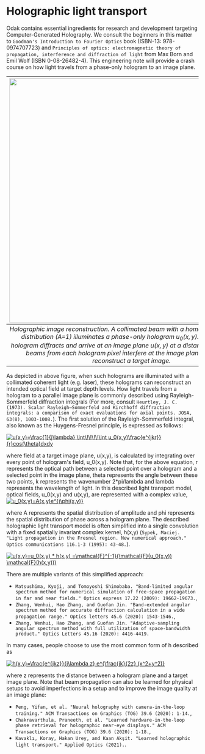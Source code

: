 # Holographic light transport
Odak contains essential ingredients for research and development targeting Computer-Generated Holography.
We consult the beginners in this matter to `Goodman's Introduction to Fourier Optics` book (ISBN-13:  978-0974707723) and `Principles of optics: electromagnetic theory of propagation, interference and diffraction of light` from Max Born and Emil Wolf (ISBN 0-08-26482-4).
This engineering note will provide a crash course on how light travels from a phase-only hologram to an image plane.


| <img src="https://github.com/kunguz/odak/raw/master/docs/notes/holographic_light_transport_files/hologram_generation.png" width="640" alt/> |
|:--:| 
| *Holographic image reconstruction. A collimated beam with a homogenous amplitude distribution (A=1) illuminates a phase-only hologram $u_0(x,y)$. Light from this hologram diffracts and arrive at an image plane $u(x,y)$ at a distance of z. Diffracted beams from each hologram pixel interfere at the image plane and, finally, reconstruct a target image.*|


As depicted in above figure, when such holograms are illuminated with a collimated coherent light (e.g. laser), these holograms can reconstruct an intended optical field at target depth levels.
How light travels from a hologram to a parallel image plane is commonly described using Rayleigh-Sommerfeld diffraction integrals (For more, consult `Heurtley, J. C. (1973). Scalar Rayleigh–Sommerfeld and Kirchhoff diffraction integrals: a comparison of exact evaluations for axial points. JOSA, 63(8), 1003-1008.`).
The first solution of the Rayleigh-Sommerfeld integral, also known as the Huygens-Fresnel principle, is expressed as follows:

<a href="https://www.codecogs.com/eqnedit.php?latex=u(x,y)=\frac{1}{j\lambda}&space;\int\!\!\!\!\int&space;u_0(x,y)\frac{e^{jkr}}{r}cos(\theta)dxdy" target="_blank"><img src="https://latex.codecogs.com/gif.latex?u(x,y)=\frac{1}{j\lambda}&space;\int\!\!\!\!\int&space;u_0(x,y)\frac{e^{jkr}}{r}cos(\theta)dxdy" title="u(x,y)=\frac{1}{j\lambda} \int\!\!\!\!\int u_0(x,y)\frac{e^{jkr}}{r}cos(\theta)dxdy" /></a>

where field at a target image plane, u(x,y), is calculated by integrating over every point of hologram's field, u_0(x,y).
Note that, for the above equation, r represents the optical path between a selected point over a hologram and a selected point in the image plane, theta represents the angle between these two points, k represents the wavenumber 2*pi/lambda and lambda represents the wavelength of light.
In this described light transport model, optical fields, u_0(x,y) and u(x,y), are represented with a complex value,
<a href="https://www.codecogs.com/eqnedit.php?latex=u_0(x,y)=A(x,y)e^{j\phi(x,y)}" target="_blank"><img src="https://latex.codecogs.com/gif.latex?u_0(x,y)=A(x,y)e^{j\phi(x,y)}" title="u_0(x,y)=A(x,y)e^{j\phi(x,y)}" /></a>

where A represents the spatial distribution of amplitude and phi represents the spatial distribution of phase across a hologram plane.
The described holographic light transport model is often simplified into a single convolution with a fixed spatially invariant complex kernel, h(x,y) (`Sypek, Maciej. "Light propagation in the Fresnel region. New numerical approach." Optics communications 116.1-3 (1995): 43-48.`).

<a href="https://www.codecogs.com/eqnedit.php?latex=u(x,y)=u_0(x,y)&space;*&space;h(x,y)&space;=\mathcal{F}^{-1}(\mathcal{F}(u_0(x,y))&space;\mathcal{F}(h(x,y)))" target="_blank"><img src="https://latex.codecogs.com/gif.latex?u(x,y)=u_0(x,y)&space;*&space;h(x,y)&space;=\mathcal{F}^{-1}(\mathcal{F}(u_0(x,y))&space;\mathcal{F}(h(x,y)))" title="u(x,y)=u_0(x,y) * h(x,y) =\mathcal{F}^{-1}(\mathcal{F}(u_0(x,y)) \mathcal{F}(h(x,y)))" /></a>

There are multiple variants of this simplified approach:

* `Matsushima, Kyoji, and Tomoyoshi Shimobaba. "Band-limited angular spectrum method for numerical simulation of free-space propagation in far and near fields." Optics express 17.22 (2009): 19662-19673.`,
* `Zhang, Wenhui, Hao Zhang, and Guofan Jin. "Band-extended angular spectrum method for accurate diffraction calculation in a wide propagation range." Optics letters 45.6 (2020): 1543-1546.`,
* `Zhang, Wenhui, Hao Zhang, and Guofan Jin. "Adaptive-sampling angular spectrum method with full utilization of space-bandwidth product." Optics Letters 45.16 (2020): 4416-4419.`

In many cases, people choose to use the most common form of h described as

<a href="https://www.codecogs.com/eqnedit.php?latex=h(x,y)=\frac{e^{jkz}}{j\lambda&space;z}&space;e^{\frac{jk}{2z}&space;(x^2&plus;y^2)}" target="_blank"><img src="https://latex.codecogs.com/gif.latex?h(x,y)=\frac{e^{jkz}}{j\lambda&space;z}&space;e^{\frac{jk}{2z}&space;(x^2&plus;y^2)}" title="h(x,y)=\frac{e^{jkz}}{j\lambda z} e^{\frac{jk}{2z} (x^2+y^2)}" /></a>

where z represents the distance between a hologram plane and a target image plane.
Note that beam propagation can also be learned for physical setups to avoid imperfections in a setup and to improve the image quality at an image plane:

* `Peng, Yifan, et al. "Neural holography with camera-in-the-loop training." ACM Transactions on Graphics (TOG) 39.6 (2020): 1-14.`,
* `Chakravarthula, Praneeth, et al. "Learned hardware-in-the-loop phase retrieval for holographic near-eye displays." ACM Transactions on Graphics (TOG) 39.6 (2020): 1-18.`,
* `Kavaklı, Koray, Hakan Urey, and Kaan Akşit. "Learned holographic light transport." Applied Optics (2021).`.
